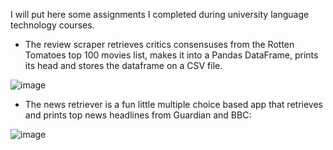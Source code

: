 I will put here some assignments I completed during university language technology courses. 

- The review scraper retrieves critics consensuses from the Rotten Tomatoes top 100 movies list, makes it into a Pandas DataFrame, prints its head and stores the dataframe on a CSV file.

![image](https://user-images.githubusercontent.com/77778762/234532343-52db9e42-bc5c-4e04-b537-d6e39994cde1.png)


- The news retriever is a fun little multiple choice based app that retrieves and prints top news headlines from Guardian and BBC:

![image](https://user-images.githubusercontent.com/77778762/234531403-19d3ecad-3914-4b62-ad33-0b9231871b65.png)
